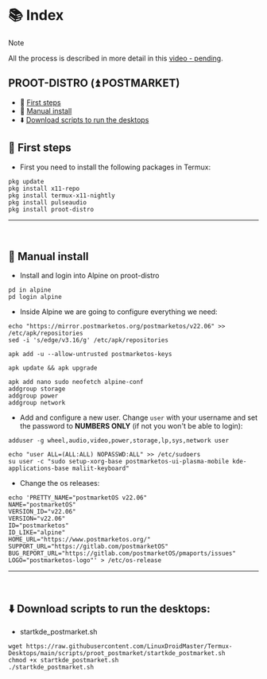 # 📚 Index

> [!NOTE]  
> All the process is described in more detail in this [video - pending]().

## PROOT-DISTRO (⏫ POSTMARKET)
* 🏁 [First steps](#first-steps-postmarket-proot)
* 🤚 [Manual install](#postmarket-manual)
* ⬇️ [Download scripts to run the desktops](#easy-download-postmarket-proot)


## 🏁 First steps <a name=first-steps-postmarket-proot></a>

* First you need to install the following packages in Termux: 
```
pkg update
pkg install x11-repo
pkg install termux-x11-nightly
pkg install pulseaudio
pkg install proot-distro
```

---  
<br>

## 🤚 Manual install <a name=postmarket-manual></a>

* Install and login into Alpine on proot-distro
```
pd in alpine
pd login alpine
```

* Inside Alpine we are going to configure everything we need:
```
echo "https://mirror.postmarketos.org/postmarketos/v22.06" >> /etc/apk/repositories
sed -i 's/edge/v3.16/g' /etc/apk/repositories

apk add -u --allow-untrusted postmarketos-keys

apk update && apk upgrade

apk add nano sudo neofetch alpine-conf
addgroup storage
addgroup power
addgroup network
```

* Add and configure a new user. Change `user` with your username and set the password to <b>NUMBERS ONLY</b> (if not you won't be able to login): 

```
adduser -g wheel,audio,video,power,storage,lp,sys,network user
```
```
echo "user ALL=(ALL:ALL) NOPASSWD:ALL" >> /etc/sudoers
su user -c "sudo setup-xorg-base postmarketos-ui-plasma-mobile kde-applications-base maliit-keyboard"
```

* Change the os releases: 
```
echo 'PRETTY_NAME="postmarketOS v22.06"
NAME="postmarketOS"
VERSION_ID="v22.06"
VERSION="v22.06"
ID="postmarketos"
ID_LIKE="alpine"
HOME_URL="https://www.postmarketos.org/"
SUPPORT_URL="https://gitlab.com/postmarketOS"
BUG_REPORT_URL="https://gitlab.com/postmarketOS/pmaports/issues"
LOGO="postmarketos-logo"' > /etc/os-release
```

---  
<br>

## ⬇️ Download scripts to run the desktops: <a name=easy-download-postmarket-proot></a> 

* startkde_postmarket.sh
```
wget https://raw.githubusercontent.com/LinuxDroidMaster/Termux-Desktops/main/scripts/proot_postmarket/startkde_postmarket.sh
chmod +x startkde_postmarket.sh
./startkde_postmarket.sh
```